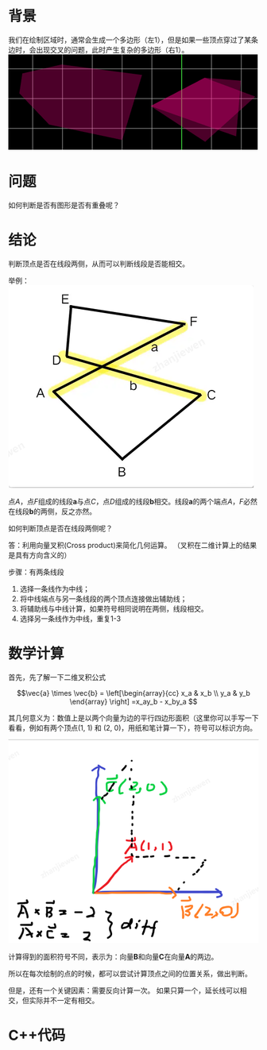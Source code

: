 # 背景
我们在绘制区域时，通常会生成一个多边形（左1），但是如果一些顶点穿过了某条边时，会出现交叉的问题，此时产生复杂的多边形（右1）。
![普通多边形和复杂多边形示例](../pic/2024-07-11_20-06-10.png)

# 问题
如何判断是否有图形是否有重叠呢？

# 结论
判断顶点是否在线段两侧，从而可以判断线段是否能相交。

举例：
![复杂多边形](../pic/2024-07-11_20-14-31.png)

点*A*，点*F*组成的线段**a**与点*C*，点*D*组成的线段**b**相交。线段**a**的两个端点*A*，*F*必然在线段**b**的两侧，反之亦然。

如何判断顶点是否在线段两侧呢？

答：利用向量叉积(Cross product)来简化几何运算。
（叉积在二维计算上的结果是具有方向含义的）

步骤：有两条线段
1. 选择一条线作为中线；
2. 将中线端点与另一条线段的两个顶点连接做出辅助线；
3. 将辅助线与中线计算，如果符号相同说明在两侧，线段相交。
4. 选择另一条线作为中线，重复1-3

# 数学计算
首先，先了解一下二维叉积公式

$$\vec{a} \times \vec{b} = 
\left[\begin{array}{cc}
x_a & x_b \\
y_a & y_b
\end{array}
\right]
=x_ay_b - x_by_a
$$

其几何意义为：数值上是以两个向量为边的平行四边形面积（这里你可以手写一下看看，例如有两个顶点(1, 1) 和 (2, 0)，用纸和笔计算一下），符号可以标识方向。

![](../pic/2024-07-25_17-11-47.png)

计算得到的面积符号不同，表示为：向量**B**和向量**C**在向量**A**的两边。

所以在每次绘制的点的时候，都可以尝试计算顶点之间的位置关系，做出判断。

但是，还有一个关键因素：需要反向计算一次。
如果只算一个，延长线可以相交，但实际并不一定有相交。

# C++代码






